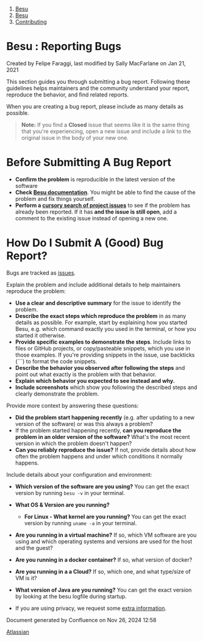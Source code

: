 1. [Besu](index.html)
2. [Besu](Besu_22151173.html)
3. [Contributing](Contributing_22154223.html)

# Besu : Reporting Bugs

Created by Felipe Faraggi, last modified by Sally MacFarlane on Jan 21, 2021

This section guides you through submitting a bug report. Following these guidelines helps maintainers and the community understand your report, reproduce the behavior, and find related reports.

When you are creating a bug report, please include as many details as possible.

> **Note:** If you find a **Closed** issue that seems like it is the same thing that you're experiencing, open a new issue and include a link to the original issue in the body of your new one.

# Before Submitting A Bug Report

- **Confirm the problem** is reproducible in the latest version of the software
- **Check [Besu documentation](https://besu.hyperledger.org/)**. You might be able to find the cause of the problem and fix things yourself.
- **Perform a [cursory search of project issues](https://github.com/hyperledger/besu/issues)** to see if the problem has already been reported. If it has **and the issue is still open**, add a comment to the existing issue instead of opening a new one.

# How Do I Submit A (Good) Bug Report?

Bugs are tracked as [issues](https://github.com/hyperledger/besu/issues).

Explain the problem and include additional details to help maintainers reproduce the problem:

- **Use a clear and descriptive summary** for the issue to identify the problem.
- **Describe the exact steps which reproduce the problem** in as many details as possible. For example, start by explaining how you started Besu, e.g. which command exactly you used in the terminal, or how you started it otherwise.
- **Provide specific examples to demonstrate the steps**. Include links to files or GitHub projects, or copy/pasteable snippets, which you use in those examples. If you're providing snippets in the issue, use backticks (\`\`\`) to format the code snippets.
- **Describe the behavior you observed after following the steps** and point out what exactly is the problem with that behavior.
- **Explain which behavior you expected to see instead and why.**
- **Include screenshots** which show you following the described steps and clearly demonstrate the problem.

Provide more context by answering these questions:

- **Did the problem start happening recently** (e.g. after updating to a new version of the software) or was this always a problem?
- If the problem started happening recently, **can you reproduce the problem in an older version of the software?** What's the most recent version in which the problem doesn't happen?
- **Can you reliably reproduce the issue?** If not, provide details about how often the problem happens and under which conditions it normally happens.

Include details about your configuration and environment:

- **Which version of the software are you using?** You can get the exact version by running `besu -v` in your terminal.
- **What OS &amp; Version are you running?**
  
  - **For Linux - What kernel are you running?** You can get the exact version by running `uname -a` in your terminal.
- **Are you running in a virtual machine?** If so, which VM software are you using and which operating systems and versions are used for the host and the guest?
- **Are you running in a docker container?** If so, what version of docker?
- **Are you running in a a Cloud?** If so, which one, and what type/size of VM is it?
- **What version of Java are you running?** You can get the exact version by looking at the besu logfile during startup.
- If you are using privacy, we request some [extra information](Checklist-for-reporting-privacy-issues_22154817.html).

Document generated by Confluence on Nov 26, 2024 12:58

[Atlassian](http://www.atlassian.com/)
